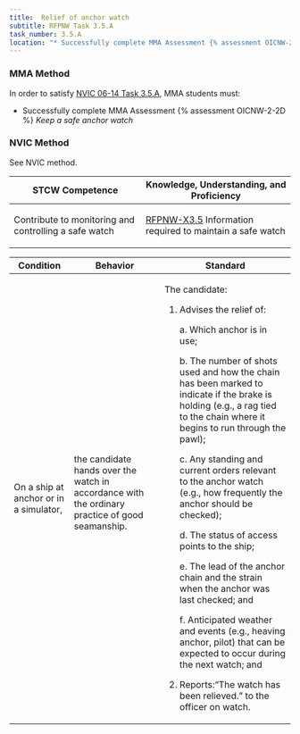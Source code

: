 ```yaml
---
title:  Relief of anchor watch
subtitle: RFPNW Task 3.5.A 
task_number: 3.5.A
location: "* Successfully complete MMA Assessment {% assessment OICNW-2-2D %} *Keep a safe anchor watch*" 
---
```



### MMA Method

In order to satisfy  [NVIC 06-14  Task  3.5.A]({{site.baseurl}}/assets/images/nvic-06-14.pdf), MMA students must:

* Successfully complete MMA Assessment {% assessment OICNW-2-2D %} *Keep a safe anchor watch*


### NVIC Method

<a onclick="togglevisibility('nvic_methods')" >See NVIC method.</a>

<div id='nvic_methods' class='hide'>

<table>
<thead>
<tr>
<th class='forty'> STCW Competence </th>
<th class='sixty'> Knowledge, Understanding, and Proficiency </th>
</tr>
</thead>




<tbody>
<tr><td markdown='1'>

Contribute to monitoring and controlling a safe watch

</td><td markdown='1'>

[RFPNW-X3.5](../../tables/24.html#RFPNW-X3.5) Information required to maintain a safe watch

</td></tr>


</tbody>
</table>


<table>
<thead>
<tr><th class='twenty'>  Condition </th><th class='twenty'> Behavior </th><th  class='sixty'>Standard </th></tr>
</thead>
<tbody >



<tr><td markdown='1'>

On a ship at anchor or in a simulator,

</td><td markdown='1'>

the candidate hands over the watch in accordance with the ordinary practice of good seamanship.

<br>

<div class="tooltip">
<span class="tooltiptext">
</span>
</div>


</td><td markdown='1'>

The candidate:

1. Advises the relief of:

	a. Which anchor is in use;

	b. The number of shots used and how the chain has been marked to indicate if the brake is holding (e.g., a rag tied to the chain where it begins to run through the pawl);

	c. Any standing and current orders relevant to the anchor watch (e.g., how frequently the anchor should be checked);

	d. The status of access points to the ship;

	e. The lead of the anchor chain and the strain when the anchor was last checked; and 

	f. Anticipated weather and events (e.g., heaving anchor, pilot) that can be expected to occur during the next watch; and

2. Reports:“The watch has been relieved.” to the officer on watch.

</td></tr>
</tbody>
</table>
</div>
